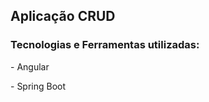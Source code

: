 ## Aplicação CRUD

<h3>Tecnologias e Ferramentas utilizadas:</h3>

<p>- Angular</p>
<p>- Spring Boot</p>
